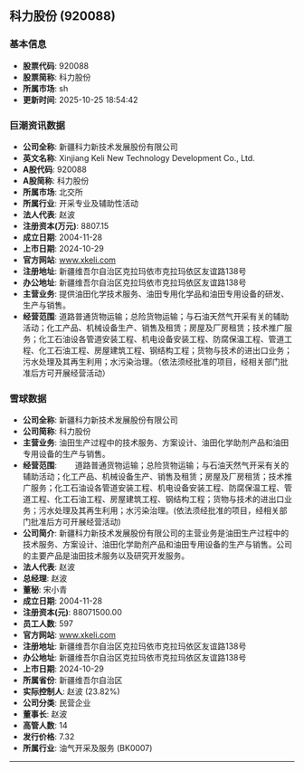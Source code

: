 ## 科力股份 (920088)

### 基本信息

- **股票代码**: 920088
- **股票简称**: 科力股份
- **所属市场**: sh
- **更新时间**: 2025-10-25 18:54:42

### 巨潮资讯数据

- **公司全称**: 新疆科力新技术发展股份有限公司
- **英文名称**: Xinjiang Keli New Technology Development Co., Ltd.
- **A股代码**: 920088
- **A股简称**: 科力股份
- **所属市场**: 北交所
- **所属行业**: 开采专业及辅助性活动
- **法人代表**: 赵波
- **注册资本(万元)**: 8807.15
- **成立日期**: 2004-11-28
- **上市日期**: 2024-10-29
- **官方网站**: www.xkeli.com
- **注册地址**: 新疆维吾尔自治区克拉玛依市克拉玛依区友谊路138号
- **办公地址**: 新疆维吾尔自治区克拉玛依市克拉玛依区友谊路138号
- **主营业务**: 提供油田化学技术服务、油田专用化学品和油田专用设备的研发、生产与销售。
- **经营范围**: 道路普通货物运输；总险货物运输；与石油天然气开采有关的辅助活动；化工产品、机械设备生产、销售及租赁；房屋及厂房租赁；技术推广服务；化工石油设各管道安装工程、机电设备安装工程、防腐保温工程、管道工程、化工石油工程、房屋建筑工程、钢结构工程；货物与技术的进出口业务；污水处理及其再生利用；水污染治理。（依法须经批准的项目，经相关部门批准后方可开展经营活动）

### 雪球数据

- **公司全称**: 新疆科力新技术发展股份有限公司
- **公司简称**: 科力股份
- **主营业务**: 油田生产过程中的技术服务、方案设计、油田化学助剂产品和油田专用设备的生产与销售。
- **经营范围**: 　　道路普通货物运输；总险货物运输；与石油天然气开采有关的辅助活动；化工产品、机械设备生产、销售及租赁；房屋及厂房租赁；技术推广服务；化工石油设各管道安装工程、机电设备安装工程、防腐保温工程、管道工程、化工石油工程、房屋建筑工程、钢结构工程；货物与技术的进出口业务；污水处理及其再生利用；水污染治理。(依法须经批准的项目，经相关部门批准后方可开展经营活动)
- **公司简介**: 新疆科力新技术发展股份有限公司的主营业务是油田生产过程中的技术服务、方案设计、油田化学助剂产品和油田专用设备的生产与销售。公司的主要产品是油田技术服务以及研究开发服务。
- **法人代表**: 赵波
- **总经理**: 赵波
- **董秘**: 宋小青
- **成立日期**: 2004-11-28
- **注册资本(元)**: 88071500.00
- **员工人数**: 597
- **官方网站**: www.xkeli.com
- **注册地址**: 新疆维吾尔自治区克拉玛依市克拉玛依区友谊路138号
- **办公地址**: 新疆维吾尔自治区克拉玛依市克拉玛依区友谊路138号
- **上市日期**: 2024-10-29
- **所属省份**: 新疆维吾尔自治区
- **实际控制人**: 赵波 (23.82%)
- **公司分类**: 民营企业
- **董事长**: 赵波
- **高管人数**: 14
- **发行价格**: 7.32
- **所属行业**: 油气开采及服务 (BK0007)

---